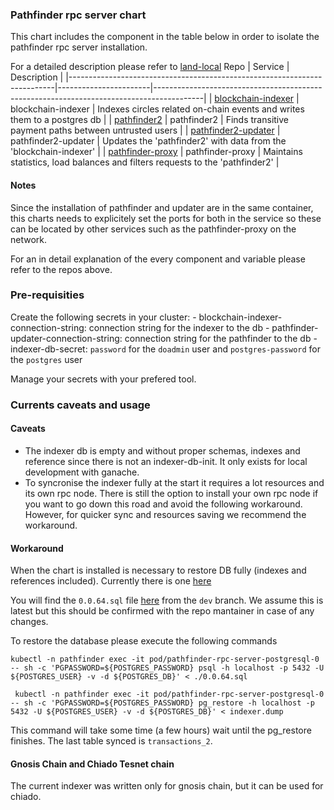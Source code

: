 ### Pathfinder rpc server chart

This chart includes the component in the table below in order to  isolate the pathfinder rpc server installation.

For a detailed description please refer to [land-local](https://github.com/CirclesUBI/land-local)
 Repo                                                                     | Service               | Description                                                                              |
|--------------------------------------------------------------------------|-----------------------|------------------------------------------------------------------------------------------|
| [blockchain-indexer](https://github.com/CirclesUBI/blockchain-indexer)   | blockchain-indexer    | Indexes circles related on-chain events and writes them to a postgres db                 |
| [pathfinder2](https://github.com/CirclesUBI/pathfinder2)                 | pathfinder2           | Finds transitive payment paths between untrusted users                                   |
| [pathfinder2-updater](https://github.com/CirclesUBI/pathfinder2-updater) | pathfinder2-updater   | Updates the 'pathfinder2' with data from the 'blockchain-indexer'                        |
| [pathfinder-proxy](https://github.com/CirclesUBI/pathfinder-proxy)       | pathfinder-proxy      | Maintains statistics, load balances and filters requests to the 'pathfinder2'            |


#### Notes
Since the installation of pathfinder and updater are in the same container, this charts needs to explicitely set the ports for both in the service so these can be located by other services such as the pathfinder-proxy on the network.

For an in detail explanation of the every component and variable please refer to the repos above.

### Pre-requisities

Create the following secrets in your cluster:
    - blockchain-indexer-connection-string: connection string for the indexer to the db
    - pathfinder-updater-connection-string: connection string for the pathfinder to the db
    - indexer-db-secret: `password` for the `doadmin` user and `postgres-password`  for the `postgres` user

Manage your secrets with your prefered tool.


### Currents caveats and usage

#### Caveats
- The indexer db is empty and without proper schemas, indexes and reference since there is not an indexer-db-init. It only exists for local development with ganache.
- To syncronise the indexer fully at the start it requires a lot resources and its own rpc node. There is still the option to install your own rpc node if you want to go down this road and avoid the following workaround. However, for quicker sync and  resources saving  we recommend the workaround.

#### Workaround

When the chart is installed is necessary to restore DB fully (indexes and references included). Currently there is one [here](https://rpc.helsinki.circlesubi.id/pathfinder-db/bak_indexer_db_20230529.dump)

You will find the `0.0.64.sql` file [here](https://github.com/CirclesUBI/blockchain-indexer/blob/dev/CirclesLand.BlockchainIndexer/DbMigrations/0.0.64.sql) from the `dev` branch. We assume this is latest but this should be confirmed with the repo mantainer in case of any changes.

To restore the database please execute the following commands
```
kubectl -n pathfinder exec -it pod/pathfinder-rpc-server-postgresql-0 -- sh -c 'PGPASSWORD=${POSTGRES_PASSWORD} psql -h localhost -p 5432 -U ${POSTGRES_USER} -v -d ${POSTGRES_DB}' < ./0.0.64.sql
```

```
 kubectl -n pathfinder exec -it pod/pathfinder-rpc-server-postgresql-0 -- sh -c 'PGPASSWORD=${POSTGRES_PASSWORD} pg_restore -h localhost -p 5432 -U ${POSTGRES_USER} -v -d ${POSTGRES_DB}' < indexer.dump
```

This command will take some time  (a few hours) wait until the pg_restore finishes. The last table synced is `transactions_2`.



 #### Gnosis Chain and Chiado Tesnet chain

 The current indexer was written only for gnosis chain, but it can be used for chiado.
